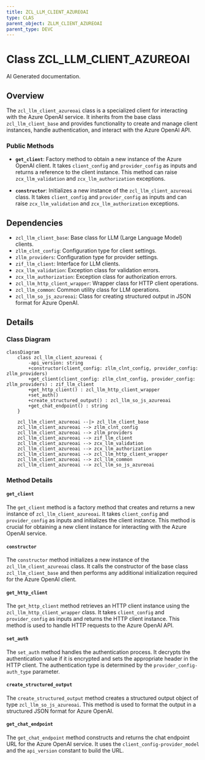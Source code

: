 ```yaml
---
title: ZCL_LLM_CLIENT_AZUREOAI
type: CLAS
parent_object: ZLLM_CLIENT_AZUREOAI
parent_type: DEVC
---
```


# Class ZCL_LLM_CLIENT_AZUREOAI

AI Generated documentation.

## Overview

The `zcl_llm_client_azureoai` class is a specialized client for interacting with the Azure OpenAI service. It inherits from the base class `zcl_llm_client_base` and provides functionality to create and manage client instances, handle authentication, and interact with the Azure OpenAI API.

### Public Methods

- **`get_client`**: Factory method to obtain a new instance of the Azure OpenAI client. It takes `client_config` and `provider_config` as inputs and returns a reference to the client instance. This method can raise `zcx_llm_validation` and `zcx_llm_authorization` exceptions.

- **`constructor`**: Initializes a new instance of the `zcl_llm_client_azureoai` class. It takes `client_config` and `provider_config` as inputs and can raise `zcx_llm_validation` and `zcx_llm_authorization` exceptions.

## Dependencies

- `zcl_llm_client_base`: Base class for LLM (Large Language Model) clients.
- `zllm_clnt_config`: Configuration type for client settings.
- `zllm_providers`: Configuration type for provider settings.
- `zif_llm_client`: Interface for LLM clients.
- `zcx_llm_validation`: Exception class for validation errors.
- `zcx_llm_authorization`: Exception class for authorization errors.
- `zcl_llm_http_client_wrapper`: Wrapper class for HTTP client operations.
- `zcl_llm_common`: Common utility class for LLM operations.
- `zcl_llm_so_js_azureoai`: Class for creating structured output in JSON format for Azure OpenAI.

## Details

### Class Diagram

```mermaid
classDiagram
    class zcl_llm_client_azureoai {
        -api_version: string
        +constructor(client_config: zllm_clnt_config, provider_config: zllm_providers)
        +get_client(client_config: zllm_clnt_config, provider_config: zllm_providers) : zif_llm_client
        +get_http_client() : zcl_llm_http_client_wrapper
        +set_auth()
        +create_structured_output() : zcl_llm_so_js_azureoai
        +get_chat_endpoint() : string
    }

    zcl_llm_client_azureoai --|> zcl_llm_client_base
    zcl_llm_client_azureoai --> zllm_clnt_config
    zcl_llm_client_azureoai --> zllm_providers
    zcl_llm_client_azureoai --> zif_llm_client
    zcl_llm_client_azureoai --> zcx_llm_validation
    zcl_llm_client_azureoai --> zcx_llm_authorization
    zcl_llm_client_azureoai --> zcl_llm_http_client_wrapper
    zcl_llm_client_azureoai --> zcl_llm_common
    zcl_llm_client_azureoai --> zcl_llm_so_js_azureoai
```

### Method Details

#### `get_client`

The `get_client` method is a factory method that creates and returns a new instance of `zcl_llm_client_azureoai`. It takes `client_config` and `provider_config` as inputs and initializes the client instance. This method is crucial for obtaining a new client instance for interacting with the Azure OpenAI service.

#### `constructor`

The `constructor` method initializes a new instance of the `zcl_llm_client_azureoai` class. It calls the constructor of the base class `zcl_llm_client_base` and then performs any additional initialization required for the Azure OpenAI client.

#### `get_http_client`

The `get_http_client` method retrieves an HTTP client instance using the `zcl_llm_http_client_wrapper` class. It takes `client_config` and `provider_config` as inputs and returns the HTTP client instance. This method is used to handle HTTP requests to the Azure OpenAI API.

#### `set_auth`

The `set_auth` method handles the authentication process. It decrypts the authentication value if it is encrypted and sets the appropriate header in the HTTP client. The authentication type is determined by the `provider_config-auth_type` parameter.

#### `create_structured_output`

The `create_structured_output` method creates a structured output object of type `zcl_llm_so_js_azureoai`. This method is used to format the output in a structured JSON format for Azure OpenAI.

#### `get_chat_endpoint`

The `get_chat_endpoint` method constructs and returns the chat endpoint URL for the Azure OpenAI service. It uses the `client_config-provider_model` and the `api_version` constant to build the URL.
